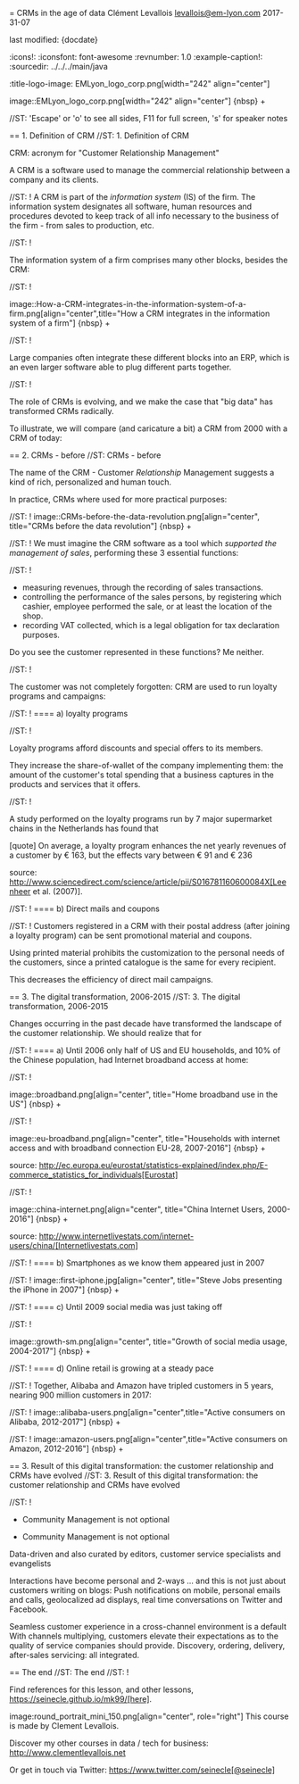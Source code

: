 = CRMs in the age of data
Clément Levallois <levallois@em-lyon.com>
2017-31-07

last modified: {docdate}

:icons!:
:iconsfont:   font-awesome
:revnumber: 1.0
:example-caption!:
:sourcedir: ../../../main/java

:title-logo-image: EMLyon_logo_corp.png[width="242" align="center"]

image::EMLyon_logo_corp.png[width="242" align="center"]
{nbsp} +

//ST: 'Escape' or 'o' to see all sides, F11 for full screen, 's' for speaker notes


== 1. Definition of CRM
//ST: 1. Definition of CRM

CRM: acronym for "Customer Relationship Management"

A CRM is a software used to manage the commercial relationship between a company and its clients.

//ST: !
A CRM is part of the *information system* (IS) of the firm. The information system designates all software, human resources and procedures devoted to keep track of all info necessary to the business of the firm - from sales to production, etc.

//ST: !

The information system of a firm comprises many other blocks, besides the CRM:

//ST: !

image::How-a-CRM-integrates-in-the-information-system-of-a-firm.png[align="center",title="How a CRM integrates in the information system of a firm"]
{nbsp} +

//ST: !

Large companies often integrate these different blocks into an ERP, which is an even larger software able to plug different parts together.

//ST: !

The role of CRMs is evolving, and we make the case that "big data" has transformed CRMs radically.

To illustrate, we will compare (and caricature a bit) a CRM from 2000 with a CRM of today:

== 2. CRMs - before
//ST: CRMs - before

The name of the CRM - Customer *Relationship* Management suggests a kind of rich, personalized and human touch.

In practice, CRMs where used for more practical purposes:

//ST: !
image::CRMs-before-the-data-revolution.png[align="center", title="CRMs before the data revolution"]
{nbsp} +

//ST: !
We must imagine the CRM software as a tool which *supported the management of sales*, performing these 3 essential functions:

//ST: !
- measuring revenues, through the recording of sales transactions.
- controlling the performance of the sales persons, by registering which cashier, employee performed the sale, or at least the location of the shop.
- recording VAT collected, which is a legal obligation for tax declaration purposes.

Do you see the customer represented in these functions? Me neither.

//ST: !

The customer was not completely forgotten: CRM are used to run loyalty programs and campaigns:

//ST: !
==== a) loyalty programs

//ST: !

Loyalty programs afford discounts and special offers to its members.

They increase the share-of-wallet of the company implementing them: the amount of the customer's total spending that a business captures in the products and services that it offers.

//ST: !

A study performed on the loyalty programs run by 7 major supermarket chains in the Netherlands has found that

[quote]
On average, a loyalty program enhances the net yearly revenues of a customer by € 163, but the effects vary between € 91 and € 236

source: http://www.sciencedirect.com/science/article/pii/S016781160600084X[Leenheer et al. (2007)].

//ST: !
==== b) Direct mails and coupons

//ST: !
Customers registered in a CRM with their postal address (after joining a loyalty program) can be sent promotional material and coupons.

Using printed material prohibits the customization to the personal needs of the customers, since a printed catalogue is the same for every recipient.

This decreases the efficiency of direct mail campaigns.

== 3. The digital transformation, 2006-2015
//ST: 3. The digital transformation, 2006-2015

Changes occurring in the past decade have transformed the landscape of the customer relationship. We should realize that for

//ST: !
==== a) Until 2006 only half of US and EU households, and 10% of the Chinese population, had Internet broadband access at home:

//ST: !


image::broadband.png[align="center", title="Home broadband use in the US"]
{nbsp} +

//ST: !

image::eu-broadband.png[align="center", title="Households with internet access and with broadband connection EU-28, 2007-2016"]
{nbsp} +

source: http://ec.europa.eu/eurostat/statistics-explained/index.php/E-commerce_statistics_for_individuals[Eurostat]

//ST: !

image::china-internet.png[align="center", title="China Internet Users, 2000-2016"]
{nbsp} +

source: http://www.internetlivestats.com/internet-users/china/[Internetlivestats.com]


//ST: !
==== b) Smartphones as we know them appeared just in 2007

//ST: !
image::first-iphone.jpg[align="center", title="Steve Jobs presenting the iPhone in 2007"]
{nbsp} +

//ST: !
==== c) Until 2009 social media was just taking off

//ST: !

image::growth-sm.png[align="center", title="Growth of social media usage, 2004-2017"]
{nbsp} +

//ST: !
==== d) Online retail is growing at a steady pace

//ST: !
Together, Alibaba and Amazon have tripled customers in 5 years, nearing 900 million customers in 2017:

//ST: !
image::alibaba-users.png[align="center",title="Active consumers on Alibaba, 2012-2017"]
{nbsp} +

//ST: !
image::amazon-users.png[align="center",title="Active consumers on Amazon, 2012-2016"]
{nbsp} +


== 3. Result of this digital transformation: the customer relationship and CRMs have evolved
//ST: 3. Result of this digital transformation: the customer relationship and CRMs have evolved


//ST: !
- Community Management is not optional

- Community Management is not optional

Data-driven and also curated by editors, customer service specialists and evangelists

Interactions have become personal and 2-ways
… and this is not just about customers writing on blogs:
Push notifications on mobile, personal emails and calls, geolocalized ad displays, real time conversations on Twitter and Facebook.

Seamless customer experience in a cross-channel environment is a default
With channels multiplying, customers elevate their expectations as to the quality of service companies should provide.
Discovery, ordering, delivery, after-sales servicing: all integrated.





== The end
//ST: The end
//ST: !

Find references for this lesson, and other lessons, https://seinecle.github.io/mk99/[here].

image:round_portrait_mini_150.png[align="center", role="right"]
This course is made by Clement Levallois.

Discover my other courses in data / tech for business: http://www.clementlevallois.net

Or get in touch via Twitter: https://www.twitter.com/seinecle[@seinecle]
